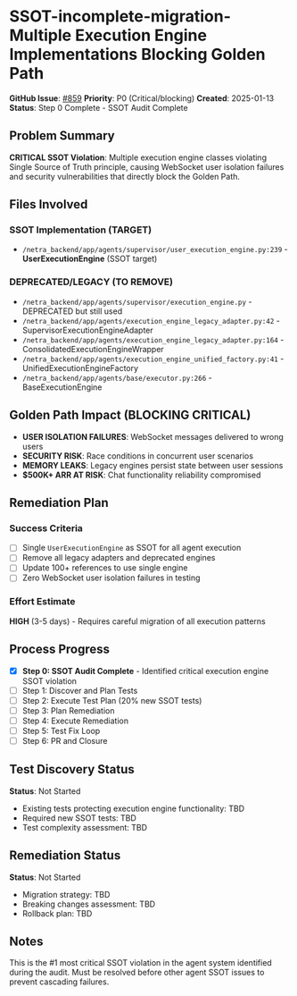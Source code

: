 # SSOT-incomplete-migration-Multiple Execution Engine Implementations Blocking Golden Path

**GitHub Issue**: [#859](https://github.com/netra-systems/netra-apex/issues/859)
**Priority**: P0 (Critical/blocking)
**Created**: 2025-01-13
**Status**: Step 0 Complete - SSOT Audit Complete

## Problem Summary

**CRITICAL SSOT Violation**: Multiple execution engine classes violating Single Source of Truth principle, causing WebSocket user isolation failures and security vulnerabilities that directly block the Golden Path.

## Files Involved

### SSOT Implementation (TARGET)
- `/netra_backend/app/agents/supervisor/user_execution_engine.py:239` - **UserExecutionEngine** (SSOT target)

### DEPRECATED/LEGACY (TO REMOVE)
- `/netra_backend/app/agents/supervisor/execution_engine.py` - DEPRECATED but still used
- `/netra_backend/app/agents/execution_engine_legacy_adapter.py:42` - SupervisorExecutionEngineAdapter
- `/netra_backend/app/agents/execution_engine_legacy_adapter.py:164` - ConsolidatedExecutionEngineWrapper
- `/netra_backend/app/agents/execution_engine_unified_factory.py:41` - UnifiedExecutionEngineFactory
- `/netra_backend/app/agents/base/executor.py:266` - BaseExecutionEngine

## Golden Path Impact (BLOCKING CRITICAL)

- **USER ISOLATION FAILURES**: WebSocket messages delivered to wrong users
- **SECURITY RISK**: Race conditions in concurrent user scenarios
- **MEMORY LEAKS**: Legacy engines persist state between user sessions
- **$500K+ ARR AT RISK**: Chat functionality reliability compromised

## Remediation Plan

### Success Criteria
- [ ] Single `UserExecutionEngine` as SSOT for all agent execution
- [ ] Remove all legacy adapters and deprecated engines
- [ ] Update 100+ references to use single engine
- [ ] Zero WebSocket user isolation failures in testing

### Effort Estimate
**HIGH** (3-5 days) - Requires careful migration of all execution patterns

## Process Progress

- [x] **Step 0: SSOT Audit Complete** - Identified critical execution engine SSOT violation
- [ ] Step 1: Discover and Plan Tests
- [ ] Step 2: Execute Test Plan (20% new SSOT tests)
- [ ] Step 3: Plan Remediation
- [ ] Step 4: Execute Remediation
- [ ] Step 5: Test Fix Loop
- [ ] Step 6: PR and Closure

## Test Discovery Status

**Status**: Not Started
- Existing tests protecting execution engine functionality: TBD
- Required new SSOT tests: TBD
- Test complexity assessment: TBD

## Remediation Status

**Status**: Not Started
- Migration strategy: TBD
- Breaking changes assessment: TBD
- Rollback plan: TBD

## Notes

This is the #1 most critical SSOT violation in the agent system identified during the audit. Must be resolved before other agent SSOT issues to prevent cascading failures.